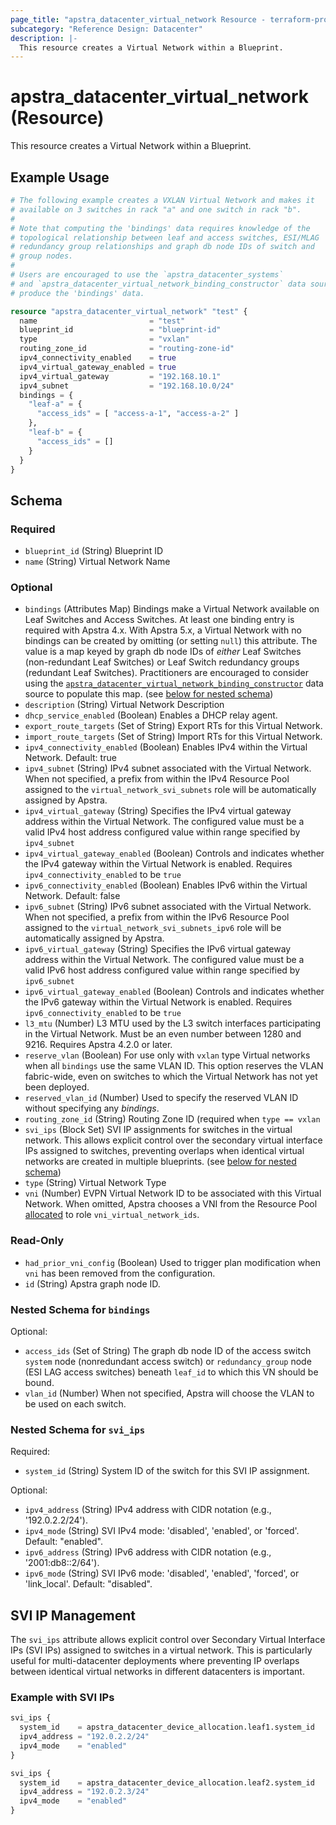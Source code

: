 ```yaml
---
page_title: "apstra_datacenter_virtual_network Resource - terraform-provider-apstra"
subcategory: "Reference Design: Datacenter"
description: |-
  This resource creates a Virtual Network within a Blueprint.
---
```


# apstra_datacenter_virtual_network (Resource)

This resource creates a Virtual Network within a Blueprint.


## Example Usage

```terraform
# The following example creates a VXLAN Virtual Network and makes it
# available on 3 switches in rack "a" and one switch in rack "b".
#
# Note that computing the 'bindings' data requires knowledge of the
# topological relationship between leaf and access switches, ESI/MLAG
# redundancy group relationships and graph db node IDs of switch and
# group nodes.
#
# Users are encouraged to use the `apstra_datacenter_systems`
# and `apstra_datacenter_virtual_network_binding_constructor` data sources to
# produce the 'bindings' data.

resource "apstra_datacenter_virtual_network" "test" {
  name                         = "test"
  blueprint_id                 = "blueprint-id"
  type                         = "vxlan"
  routing_zone_id              = "routing-zone-id"
  ipv4_connectivity_enabled    = true
  ipv4_virtual_gateway_enabled = true
  ipv4_virtual_gateway         = "192.168.10.1"
  ipv4_subnet                  = "192.168.10.0/24"
  bindings = {
    "leaf-a" = {
      "access_ids" = [ "access-a-1", "access-a-2" ]
    },
    "leaf-b" = {
      "access_ids" = []
    }
  }
}
```

<!-- schema generated by tfplugindocs -->
## Schema

### Required

- `blueprint_id` (String) Blueprint ID
- `name` (String) Virtual Network Name

### Optional

- `bindings` (Attributes Map) Bindings make a Virtual Network available on Leaf Switches and Access Switches. At least one binding entry is required with Apstra 4.x. With Apstra 5.x, a Virtual Network with no bindings can be created by omitting (or setting `null`) this attribute. The value is a map keyed by graph db node IDs of *either* Leaf Switches (non-redundant Leaf Switches) or Leaf Switch redundancy groups (redundant Leaf Switches). Practitioners are encouraged to consider using the [`apstra_datacenter_virtual_network_binding_constructor`](../data-sources/datacenter_virtual_network_binding_constructor) data source to populate this map. (see [below for nested schema](#nestedatt--bindings))
- `description` (String) Virtual Network Description
- `dhcp_service_enabled` (Boolean) Enables a DHCP relay agent.
- `export_route_targets` (Set of String) Export RTs for this Virtual Network.
- `import_route_targets` (Set of String) Import RTs for this Virtual Network.
- `ipv4_connectivity_enabled` (Boolean) Enables IPv4 within the Virtual Network. Default: true
- `ipv4_subnet` (String) IPv4 subnet associated with the Virtual Network. When not specified, a prefix from within the IPv4 Resource Pool assigned to the `virtual_network_svi_subnets` role will be automatically assigned by Apstra.
- `ipv4_virtual_gateway` (String) Specifies the IPv4 virtual gateway address within the Virtual Network. The configured value must be a valid IPv4 host address configured value within range specified by `ipv4_subnet`
- `ipv4_virtual_gateway_enabled` (Boolean) Controls and indicates whether the IPv4 gateway within the Virtual Network is enabled. Requires `ipv4_connectivity_enabled` to be `true`
- `ipv6_connectivity_enabled` (Boolean) Enables IPv6 within the Virtual Network. Default: false
- `ipv6_subnet` (String) IPv6 subnet associated with the Virtual Network. When not specified, a prefix from within the IPv6 Resource Pool assigned to the `virtual_network_svi_subnets_ipv6` role will be automatically assigned by Apstra.
- `ipv6_virtual_gateway` (String) Specifies the IPv6 virtual gateway address within the Virtual Network. The configured value must be a valid IPv6 host address configured value within range specified by `ipv6_subnet`
- `ipv6_virtual_gateway_enabled` (Boolean) Controls and indicates whether the IPv6 gateway within the Virtual Network is enabled. Requires `ipv6_connectivity_enabled` to be `true`
- `l3_mtu` (Number) L3 MTU used by the L3 switch interfaces participating in the Virtual Network. Must be an even number between 1280 and 9216. Requires Apstra 4.2.0 or later.
- `reserve_vlan` (Boolean) For use only with `vxlan` type Virtual networks when all `bindings` use the same VLAN ID. This option reserves the VLAN fabric-wide, even on switches to which the Virtual Network has not yet been deployed.
- `reserved_vlan_id` (Number) Used to specify the reserved VLAN ID without specifying any *bindings*.
- `routing_zone_id` (String) Routing Zone ID (required when `type == vxlan`
- `svi_ips` (Block Set) SVI IP assignments for switches in the virtual network. This allows explicit control over the secondary virtual interface IPs assigned to switches, preventing overlaps when identical virtual networks are created in multiple blueprints. (see [below for nested schema](#nestedatt--svi_ips))
- `type` (String) Virtual Network Type
- `vni` (Number) EVPN Virtual Network ID to be associated with this Virtual Network.  When omitted, Apstra chooses a VNI from the Resource Pool [allocated](../resources/datacenter_resource_pool_allocation) to role `vni_virtual_network_ids`.

### Read-Only

- `had_prior_vni_config` (Boolean) Used to trigger plan modification when `vni` has been removed from the configuration.
- `id` (String) Apstra graph node ID.

<a id="nestedatt--bindings"></a>
### Nested Schema for `bindings`

Optional:

- `access_ids` (Set of String) The graph db node ID of the access switch `system` node (nonredundant access switch) or `redundancy_group` node (ESI LAG access switches) beneath `leaf_id` to which this VN should be bound.
- `vlan_id` (Number) When not specified, Apstra will choose the VLAN to be used on each switch.

<a id="nestedatt--svi_ips"></a>
### Nested Schema for `svi_ips`

Required:

- `system_id` (String) System ID of the switch for this SVI IP assignment.

Optional:

- `ipv4_address` (String) IPv4 address with CIDR notation (e.g., '192.0.2.2/24').
- `ipv4_mode` (String) SVI IPv4 mode: 'disabled', 'enabled', or 'forced'. Default: "enabled".
- `ipv6_address` (String) IPv6 address with CIDR notation (e.g., '2001:db8::2/64').
- `ipv6_mode` (String) SVI IPv6 mode: 'disabled', 'enabled', 'forced', or 'link_local'. Default: "disabled".

## SVI IP Management

The `svi_ips` attribute allows explicit control over Secondary Virtual Interface IPs (SVI IPs) assigned to switches in a virtual network. This is particularly useful for multi-datacenter deployments where preventing IP overlaps between identical virtual networks in different datacenters is important.

### Example with SVI IPs

```terraform
svi_ips {
  system_id    = apstra_datacenter_device_allocation.leaf1.system_id
  ipv4_address = "192.0.2.2/24"
  ipv4_mode    = "enabled"
}

svi_ips {
  system_id    = apstra_datacenter_device_allocation.leaf2.system_id
  ipv4_address = "192.0.2.3/24"
  ipv4_mode    = "enabled"
}
```


